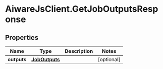 # AiwareJsClient.GetJobOutputsResponse

## Properties

Name | Type | Description | Notes
------------ | ------------- | ------------- | -------------
**outputs** | [**JobOutputs**](JobOutputs.md) |  | [optional] 


